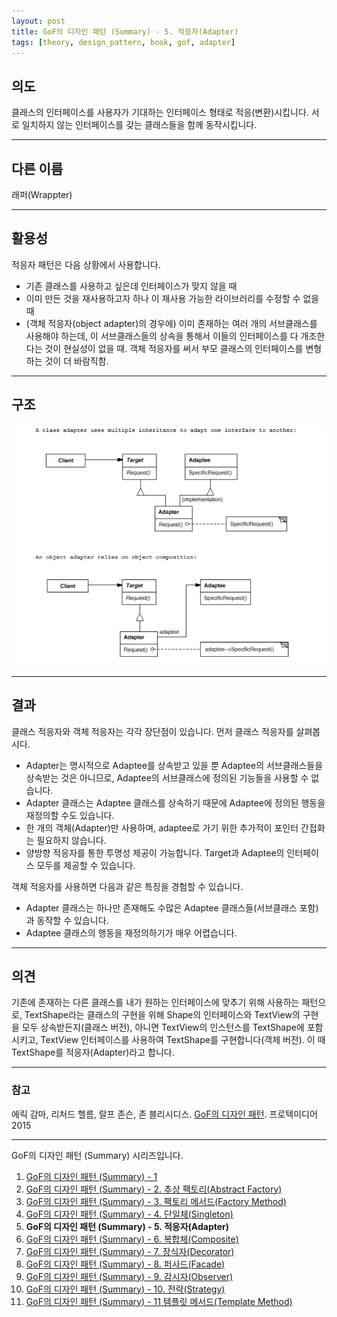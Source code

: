 ```yaml
---
layout: post
title: GoF의 디자인 패턴 (Summary) - 5. 적응자(Adapter)
tags: [theory, design_pattern, book, gof, adapter]
---
```


## 의도

클래스의 인터페이스를 사용자가 기대하는 인터페이스 형태로 적응(변환)시킵니다. 서로 일치하지 않는 인터페이스를 갖는 클래스들을 함께 동작시킵니다.

---

## 다른 이름

래퍼(Wrappter)

---

## 활용성

적응자 패턴은 다음 상황에서 사용합니다.

* 기존 클래스를 사용하고 싶은데 인터페이스가 맞지 않을 때
* 이미 만든 것을 재사용하고자 하나 이 재사용 가능한 라이브러리를 수정할 수 없을 때
* (객체 적응자(object adapter)의 경우에) 이미 존재하는 여러 개의 서브클래스를 사용해야 하는데, 이 서브클래스들의 상속을 통해서 이들의 인터페이스를 다 개조한다는 것이 현실성이 없을 때. 객체 적응자를 써서 부모 클래스의 인터페이스를 변형하는 것이 더 바람직함.

---

## 구조

![Adapter](/img/adapter.png)

---

## 결과

클래스 적응자와 객체 적응자는 각각 장단점이 있습니다. 먼저 클래스 적응자를 살펴봅시다.

* Adapter는 명시적으로 Adaptee를 상속받고 있을 뿐 Adaptee의 서브클래스들을 상속받는 것은 아니므로, Adaptee의 서브클래스에 정의된 기능들을 사용할 수 없습니다.
* Adapter 클래스는 Adaptee 클래스를 상속하기 때문에 Adaptee에 정의된 행동을 재정의할 수도 있습니다.
* 한 개의 객체(Adapter)만 사용하며, adaptee로 가기 위한 추가적이 포인터 간접화는 필요하지 않습니다.
* 양방향 적응자를 통한 투명성 제공이 가능합니다. Target과 Adaptee의 인터페이스 모두를 제공할 수 있습니다.

객체 적응자를 사용하면 다음과 같은 특징을 경험할 수 있습니다.

* Adapter 클래스는 하나만 존재해도 수많은 Adaptee 클래스들(서브클래스 포함)과 동작할 수 있습니다.
* Adaptee 클래스의 행동을 재정의하기가 매우 어렵습니다.

---

## 의견

기존에 존재하는 다른 클래스를 내가 원하는 인터페이스에 맞추기 위해 사용하는 패턴으로, TextShape라는 클래스의 구현을 위해 Shape의 인터페이스와 TextView의 구현을 모두 상속받든지(클래스 버전), 아니면 TextView의 인스턴스를 TextShape에 포함시키고, TextView 인터페이스를 사용하여 TextShape를 구현합니다(객체 버전). 이 때 TextShape를 적응자(Adapter)라고 합니다.

---

### 참고
에릭 감마, 리처드 헬름, 랄프 존슨, 존 블리시디스. [GoF의 디자인 패턴](https://book.naver.com/bookdb/book_detail.nhn?bid=8942623). 프로텍미디어 2015

---

GoF의 디자인 패턴 (Summary) 시리즈입니다.

1. [GoF의 디자인 패턴 (Summary) - 1](/2018-12-24-GoF의-디자인-패턴-(Summary)-1)
2. [GoF의 디자인 패턴 (Summary) - 2. 추상 팩토리(Abstract Factory)](/2018-12-24-GoF의-디자인-패턴-(Summary)-2.-추상-팩토리(Abstract-Factory))
3. [GoF의 디자인 패턴 (Summary) - 3. 팩토리 메서드(Factory Method)](/2018-12-24-GoF의-디자인-패턴-(Summary)-3.-팩토리-메서드(Factory-Method))
4. [GoF의 디자인 패턴 (Summary) - 4. 단일체(Singleton)](/2018-12-24-GoF의-디자인-패턴-(Summary)-4.-단일체(Singleton))
5. **GoF의 디자인 패턴 (Summary) - 5. 적응자(Adapter)**
6. [GoF의 디자인 패턴 (Summary) - 6. 복합체(Composite)](/2018-12-24-GoF의-디자인-패턴-(Summary)-6.-복합체(Composite))
7. [GoF의 디자인 패턴 (Summary) - 7. 장식자(Decorator)](/2018-12-24-GoF의-디자인-패턴-(Summary)-7.-장식자(Decorator))
8. [GoF의 디자인 패턴 (Summary) - 8. 퍼사드(Facade)](/2018-12-24-GoF의-디자인-패턴-(Summary)-8.-퍼사드(Facade))
9. [GoF의 디자인 패턴 (Summary) - 9. 감시자(Observer)](/2018-12-24-GoF의-디자인-패턴-(Summary)-9.-감시자(Observer))
10. [GoF의 디자인 패턴 (Summary) - 10. 전략(Strategy)](/2018-12-25-GoF의-디자인-패턴-(Summary)-10.-전략(Strategy))
11. [GoF의 디자인 패턴 (Summary) - 11 템플릿 메서드(Template Method)](/2018-12-25-GoF의-디자인-패턴-(Summary)-11.-템플릿-메서드(Template-Method))
